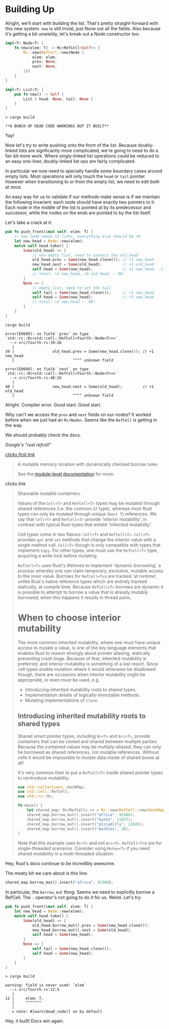 # Building Up

Alright, we'll start with building the list. That's pretty straight-forward
with this new system. `new` is still trivial, just None out all the fields.
Also because it's getting a bit unwieldy, let's break out a Node constructor
too:

```rust ,ignore
impl<T> Node<T> {
    fn new(elem: T) -> Rc<RefCell<Self>> {
        Rc::new(RefCell::new(Node {
            elem: elem,
            prev: None,
            next: None,
        }))
    }
}

impl<T> List<T> {
    pub fn new() -> Self {
        List { head: None, tail: None }
    }
}
```

```text
> cargo build

**A BUNCH OF DEAD CODE WARNINGS BUT IT BUILT**
```

Yay!

Now let's try to write pushing onto the front of the list. Because
doubly-linked lists are signficantly more complicated, we're going to need
to do a fair bit more work. Where singly-linked list operations could be
reduced to an easy one-liner, doubly-linked list ops are fairly complicated.

In particular we now need to specially handle some boundary cases around
empty lists. Most operations will only touch the `head` or `tail` pointer.
However when transitioning to or from the empty list, we need to edit
*both* at once.

An easy way for us to validate if our methods make sense is if we maintain
the following invariant: each node should have exactly two pointers to it.
Each node in the middle of the list is pointed at by its predecessor and
successor, while the nodes on the ends are pointed to by the list itself.

Let's take a crack at it:

```rust ,ignore
pub fn push_front(&mut self, elem: T) {
    // new node needs +2 links, everything else should be +0
    let new_head = Node::new(elem);
    match self.head.take() {
        Some(old_head) => {
            // non-empty list, need to connect the old_head
            old_head.prev = Some(new_head.clone()); // +1 new_head
            new_head.next = Some(old_head);         // +1 old_head
            self.head = Some(new_head);             // +1 new_head, -1 old_head
            // total: +2 new_head, +0 old_head -- OK!
        }
        None => {
            // empty list, need to set the tail
            self.tail = Some(new_head.clone());     // +1 new_head
            self.head = Some(new_head);             // +1 new_head
            // total: +2 new_head -- OK!
        }
    }
}
```

```text
cargo build

error[E0609]: no field `prev` on type `std::rc::Rc<std::cell::RefCell<fourth::Node<T>>>`
  --> src/fourth.rs:39:26
   |
39 |                 old_head.prev = Some(new_head.clone()); // +1 new_head
   |                          ^^^^ unknown field

error[E0609]: no field `next` on type `std::rc::Rc<std::cell::RefCell<fourth::Node<T>>>`
  --> src/fourth.rs:40:26
   |
40 |                 new_head.next = Some(old_head);         // +1 old_head
   |                          ^^^^ unknown field
```

Alright. Compiler error. Good start. Good start.

Why can't we access the `prev` and `next` fields on our nodes? It worked before
when we just had an `Rc<Node>`. Seems like the `RefCell` is getting in the way.

We should probably check the docs.

*Google's "rust refcell"*

*[clicks first link](https://doc.rust-lang.org/std/cell/struct.RefCell.html)*

> A mutable memory location with dynamically checked borrow rules
>
> See the [module-level documentation](https://doc.rust-lang.org/std/cell/index.html) for more.

*clicks link*

> Shareable mutable containers.
>
> Values of the `Cell<T>` and `RefCell<T>` types may be mutated through shared references (i.e.
> the common `&T` type), whereas most Rust types can only be mutated through unique (`&mut T`)
> references. We say that `Cell<T>` and `RefCell<T>` provide 'interior mutability', in contrast
> with typical Rust types that exhibit 'inherited mutability'.
>
> Cell types come in two flavors: `Cell<T>` and `RefCell<T>`. `Cell<T>` provides `get` and `set`
> methods that change the interior value with a single method call. `Cell<T>` though is only
> compatible with types that implement `Copy`. For other types, one must use the `RefCell<T>`
> type, acquiring a write lock before mutating.
>
> `RefCell<T>` uses Rust's lifetimes to implement 'dynamic borrowing', a process whereby one can
> claim temporary, exclusive, mutable access to the inner value. Borrows for `RefCell<T>`s are
> tracked 'at runtime', unlike Rust's native reference types which are entirely tracked
> statically, at compile time. Because `RefCell<T>` borrows are dynamic it is possible to attempt
> to borrow a value that is already mutably borrowed; when this happens it results in thread
> panic.
>
> # When to choose interior mutability
>
> The more common inherited mutability, where one must have unique access to mutate a value, is
> one of the key language elements that enables Rust to reason strongly about pointer aliasing,
> statically preventing crash bugs. Because of that, inherited mutability is preferred, and
> interior mutability is something of a last resort. Since cell types enable mutation where it
> would otherwise be disallowed though, there are occasions when interior mutability might be
> appropriate, or even *must* be used, e.g.
>
> * Introducing inherited mutability roots to shared types.
> * Implementation details of logically-immutable methods.
> * Mutating implementations of `Clone`.
>
> ## Introducing inherited mutability roots to shared types
>
> Shared smart pointer types, including `Rc<T>` and `Arc<T>`, provide containers that can be
> cloned and shared between multiple parties. Because the contained values may be
> multiply-aliased, they can only be borrowed as shared references, not mutable references.
> Without cells it would be impossible to mutate data inside of shared boxes at all!
>
> It's very common then to put a `RefCell<T>` inside shared pointer types to reintroduce
> mutability:
>
> ```rust ,ignore
> use std::collections::HashMap;
> use std::cell::RefCell;
> use std::rc::Rc;
>
> fn main() {
>     let shared_map: Rc<RefCell<_>> = Rc::new(RefCell::new(HashMap::new()));
>     shared_map.borrow_mut().insert("africa", 92388);
>     shared_map.borrow_mut().insert("kyoto", 11837);
>     shared_map.borrow_mut().insert("piccadilly", 11826);
>     shared_map.borrow_mut().insert("marbles", 38);
> }
> ```
>
> Note that this example uses `Rc<T>` and not `Arc<T>`. `RefCell<T>`s are for single-threaded
> scenarios. Consider using `Mutex<T>` if you need shared mutability in a multi-threaded
> situation.

Hey, Rust's docs continue to be incredibly awesome.

The meaty bit we care about is this line:

```rust ,ignore
shared_map.borrow_mut().insert("africa", 92388);
```

In particular, the `borrow_mut` thing. Seems we need to explicitly borrow a
RefCell. The `.` operator's not going to do it for us. Weird. Let's try:

```rust ,ignore
pub fn push_front(&mut self, elem: T) {
    let new_head = Node::new(elem);
    match self.head.take() {
        Some(old_head) => {
            old_head.borrow_mut().prev = Some(new_head.clone());
            new_head.borrow_mut().next = Some(old_head);
            self.head = Some(new_head);
        }
        None => {
            self.tail = Some(new_head.clone());
            self.head = Some(new_head);
        }
    }
}
```


```text
> cargo build

warning: field is never used: `elem`
  --> src/fourth.rs:12:5
   |
12 |     elem: T,
   |     ^^^^^^^
   |
   = note: #[warn(dead_code)] on by default
```

Hey, it built! Docs win again.
